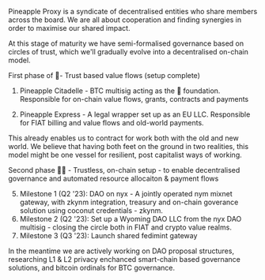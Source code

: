 Pineapple Proxy is a syndicate of decentralised entities who share members across the board.
We are all about cooperation and finding synergies in order to maximise our shared impact.

At this stage of maturity we have semi-formalised governance based on circles of trust, which we'll gradually evolve into a decentralised on-chain model.


First phase of 🍍- Trust based value flows (setup complete)

1) Pineapple Citadelle - BTC multisig acting as the 🍍 foundation. 
Responsible for on-chain value flows, grants, contracts and payments

1) Pineapple Express - A legal wrapper set up as an EU LLC.
Responsible for FIAT billing and value flows and old-world payments.

This already enables us to contract for work both with the old and new world. We believe that having both feet on the ground in two realities, this model might be one vessel for resilient, post capitalist ways of working.

Second phase 🍍🍍 - Trustless, on-chain setup - to enable decentralised governance and automated resource allocaiton & payment flows

5) Milestone 1 (Q2 '23): DAO on nyx - A jointly operated nym mixnet gateway, with zkynm integration, treasury and on-chain goverance solution using coconut credentials - zkynm.
5) Milestone 2 (Q2 '23): Set up a Wyoming DAO LLC from the nyx DAO multisig - closing the circle both in FIAT and crypto value realms. 
5) Milestone 3 (Q3 '23): Launch shared fedimint gateway

In the meantime we are actively working on DAO proposal structures, researching L1 & L2 privacy enchanced smart-chain based governance solutions, and bitcoin ordinals for BTC governance. 
